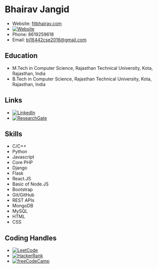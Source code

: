 # Bhairav Jangid

- Website: [fitbhairav.com](http://fitbhairav.com)
- [![Website](https://img.shields.io/badge/Website-Visit-4285F4?logo=google-chrome)](http://fitbhairav.com)
- Phone: 8619259618
- Email: bj16442cse2016@gmail.com

## Education

- M.Tech in Computer Science, Rajasthan Technical University, Kota, Rajasthan, India
- B.Tech in Computer Science, Rajasthan Technical University, Kota, Rajasthan, India

## Links

- [![LinkedIn](https://img.shields.io/badge/LinkedIn-Connect-blue?logo=linkedin)](https://www.linkedin.com/in/BhairavJangid)
- [![ResearchGate](https://img.shields.io/badge/ResearchGate-Profile-00CCBB?logo=researchgate)](https://www.researchgate.net/profile/BhairavJangid)

## Skills

- C/C++
- Python
- Javascript
- Core PHP
- Django
- Flask
- React.JS
- Basic of Node.JS
- Bootstrap
- Git/GitHub
- REST APIs
- MongoDB
- MySQL
- HTML
- CSS

## Coding Handles

- [![LeetCode](https://img.shields.io/badge/LeetCode-Solve-ff4500?logo=leetcode)](https://leetcode.com/fiit_bhairav)
- [![HackerRank](https://img.shields.io/badge/HackerRank-Solve-2EC866?logo=hackerrank)](https://www.hackerrank.com/BhairavJangid)
- [![freeCodeCamp](https://img.shields.io/badge/freeCodeCamp-Learn-006400?logo=freecodecamp)](https://www.freecodecamp.org/Fit_bhairav)
